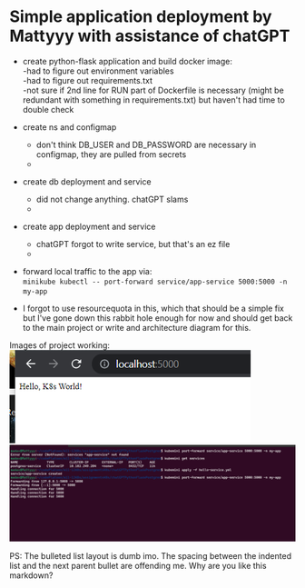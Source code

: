 # Simple application deployment by Mattyyy with assistance of chatGPT

- create python-flask application and build docker image:  
-had to figure out environment variables  
-had to figure out requirements.txt  
-not sure if 2nd line for RUN part of Dockerfile is necessary (might be redundant with something in requirements.txt) but haven't had time to double check  
    
- create ns and configmap
    - don't think DB_USER and DB_PASSWORD are necessary in configmap, they are pulled from secrets 
    - 
- create db deployment and service
    - did not change anything. chatGPT slams 
    - 
- create app deployment and service
    - chatGPT forgot to write service, but that's an ez file
    - 
- forward local traffic to the app via:  
`minikube kubectl -- port-forward service/app-service 5000:5000 -n my-app`

- I forgot to use resourcequota in this, which that should be a simple fix but I've gone down this rabbit hole enough for now and should get back to the main project or write and architecture diagram for this.

Images of project working:  
![image1](https://github.com/adasMatt/newTwogeK8sEKS/blob/master/images/chatGPTPyFlWebBrowser.png "app shown in web browser on localhost:5000")
![image2](https://github.com/adasMatt/newTwogeK8sEKS/blob/master/images/chatGPTPythonFlaskPostgres.png "terminal output of application running and accessible through localhost:5000")



PS: The bulleted list layout is dumb imo. The spacing between the indented list and the next parent bullet are offending me. Why are you like this markdown? 
